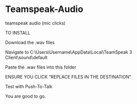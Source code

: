 # Teamspeak-Audio
teamspeak audio (mic clicks)

TO INSTALL

Download the .wav files

Navigate to C:\Users\Username\AppData\Local\TeamSpeak 3 Client\sound\default

Paste the .wav files into this folder

ENSURE YOU CLICK "REPLACE FILES IN THE DESTINATION"

Test with Push-To-Talk

You are good to go.

